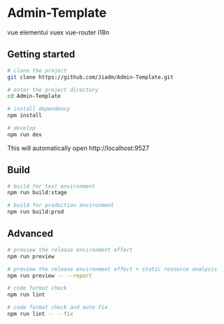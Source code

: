 # Admin-Template
vue elementui vuex vue-router i18n 

## Getting started

```bash
# clone the project
git clone https://github.com/Jiadm/Admin-Template.git

# enter the project directory
cd Admin-Template

# install dependency
npm install

# develop
npm run dev
```

This will automatically open http://localhost:9527

## Build

```bash
# build for test environment
npm run build:stage

# build for production environment
npm run build:prod
```

## Advanced

```bash
# preview the release environment effect
npm run preview

# preview the release environment effect + static resource analysis
npm run preview -- --report

# code format check
npm run lint

# code format check and auto fix
npm run lint -- --fix
```

